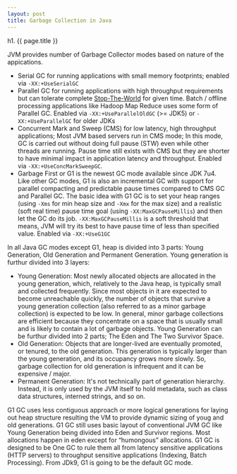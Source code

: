 ```yaml
---
layout: post
title: Garbage Collection in Java
---
```


h1. {{ page.title }}


JVM provides number of Garbage Collector modes based on nature of the appications.

* Serial GC for running applications with small memory footprints; enabled via `-XX:+UseSerialGC`
* Parallel GC for running applications with high throughput requirements but can tolerate complete
[Stop-The-World](https://en.wikipedia.org/wiki/Tracing_garbage_collection#Stop-the-world_vs._incremental_vs._concurrent)
for given time. Batch / offline processing applications like Hadoop Map Reduce uses some form of Parallel GC. Enabled via
`-XX:+UseParallelOldGC` (>= JDK5) or `-XX:+UseParallelGC` for older JDKs
* Concurrent Mark and Sweep (CMS) for low latency, high throughput applications; Most JVM based servers run in CMS mode;
In this mode, GC is carried out without doing full pause (STW) even while other threads are running. Pause time still
exists with CMS but they are shorter to have minimal impact in application latency and throughput. Enabled via
`-XX:+UseConcMarkSweepGC`.
* Garbage First or G1 is the newest GC mode available since JDK 7u4. Like other GC modes, G1 is also an incremental GC with
support for parallel compacting and predictable pause times compared to CMS GC and Parallel GC. The basic idea with G1
GC is to set your heap ranges (using `-Xms` for min heap size and `-Xmx` for the max size) and a realistic (soft real time)
pause time goal (using `-XX:MaxGCPauseMillis`) and then let the GC do its job. `-XX:MaxGCPauseMillis` is a soft threshold
that means, JVM will try its best to have pause time of less than specified value. Enabled via `-XX:+UseG1GC`

In all Java GC modes except G1, heap is divided into 3 parts: Young Generation, Old Generation and Permanent Generation.
Young generation is furthur divided into 3 layers:

* Young Generation: Most newly allocated objects are allocated in the young generation, which, relatively to the
Java heap, is typically small and collected frequently. Since most objects in it are expected to become unreachable
quickly, the number of objects that survive a young generation collection (also referred to as a minor garbage collection)
is expected to be low. In general, minor garbage collections are efficient because they concentrate on a space
that is usually small and is likely to contain a lot of garbage objects. Young Generation can be furthur divided into 2 parts;
The Eden and The Two Survivor Space.
* Old Generation: Objects that are longer-lived are eventually promoted, or tenured, to the old generation. This generation
is typically larger than the young generation, and its occupancy grows more slowly. So, garbage collection for old generation
is infrequent and it can be expensive / major.
* Permanent Generation: It's not technically part of generation hierarchy. Instead, it is only used by the JVM
itself to hold metadata, such as class data structures, interned strings, and so on.

G1 GC uses less contiguous approach or more logical generations for laying out heap structure resulting the VM to provide dynamic sizing of youg and old
generations. G1 GC still uses basic layout of conventional JVM GC like Young Generation being divided into Eden and Survivor
regions. Most allocations happen in eden except for “humongous” allocations. G1 GC is designed to be One GC to rule them all from
latency sensitive applications (HTTP servers) to throughput sensitive applications (Indexing, Batch Processing). From JDk9,
G1 is going to be the default GC mode.
